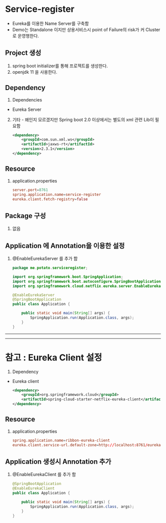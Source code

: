 # Service-register
 - Eureka를 이용한 Name Server를 구축함
 - Demo는 Standalone 이지만 상용서비스시 point of Failure의 risk가 커 Cluster로 운영행한다.


## Project 생성
1. spring boot initializer를 통해 프로젝트를 생성한다.
2. openjdk 11 을 사용한다.


## Dependency
1. Dependencies
 - Eureka Server

2. 기타 - 왜인지 모르겠지만 Spring boot 2.0 이상에서는 별도의 xml 관련 Lib이 필요함
    ~~~xml
    <dependency>
        <groupId>com.sun.xml.ws</groupId>
        <artifactId>jaxws-rt</artifactId>
        <version>2.3.1</version>
    </dependency>
    ~~~
   
## Resource
1. application.properties
    ~~~conf
    server.port=8761
    spring.application.name=service-register
    eureka.client.fetch-registry=false
    ~~~

## Package 구성
1. 없음


## Application 에 Annotation을 이용한 설정
1. @EnableEurekaServer 를 추가 함

    ~~~java
    package me.potato.serviceregister;

    import org.springframework.boot.SpringApplication;
    import org.springframework.boot.autoconfigure.SpringBootApplication;
    import org.springframework.cloud.netflix.eureka.server.EnableEurekaServer;

    @EnableEurekaServer
    @SpringBootApplication
    public class Application {

        public static void main(String[] args) {
            SpringApplication.run(Application.class, args);
        }
    }
    ~~~

---
---

# 참고 : Eureka Client 설정
1. Dependency
  - Eureka client

    ~~~xml
    <dependency>
        <groupId>org.springframework.cloud</groupId>
        <artifactId>spring-cloud-starter-netflix-eureka-client</artifactId>
    </dependency>
    ~~~
    
## Resource
1. application.properties
    ~~~conf
    spring.application.name=ribbon-eureka-client
    eureka.client.service-url.default-zone=http://localhost:8761/eureka
    ~~~

## Application 생성시 Annotation 추가
1. @EnableEurekaClient 를 추가 함

    ~~~java
    @SpringBootApplication
    @EnableEurekaClient
    public class Application {

        public static void main(String[] args) {
            SpringApplication.run(Application.class, args);
        }
    }
    ~~~

